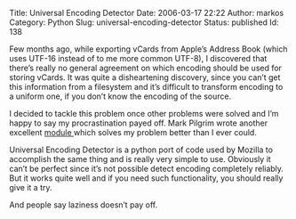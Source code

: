 Title: Universal Encoding Detector
Date: 2006-03-17 22:22
Author: markos
Category: Python
Slug: universal-encoding-detector
Status: published
Id: 138

<div>
 <p>
  Few months ago, while exporting vCards from Apple’s Address Book (which uses UTF-16 instead of to me more common UTF-8), I discovered that there’s really no general agreement on which encoding should be used for storing vCards. It was quite a disheartening discovery, since you can’t get this information from a filesystem and it’s difficult to transform encoding to a uniform one, if you don’t know the encoding of the source.
 </p>
 <p>
  I decided to tackle this problem once other problems were solved and I’m happy to say my procrastination payed off. Mark Pilgrim wrote another excellent
  <a href="http://chardet.feedparser.org/" title="Universal Encoding Detector">
   module
  </a>
  which solves my problem better than I ever could.
 </p>
 <p>
  Universal Encoding Detector is a python port of code used by Mozilla to accomplish the same thing and is really very simple to use. Obviously it can’t be perfect since it’s not possible detect encoding completely reliably. But it works quite well and if you need such functionality, you should really give it a try.
 </p>
 <p>
  And people say laziness doesn’t pay off.
 </p>
</div>
